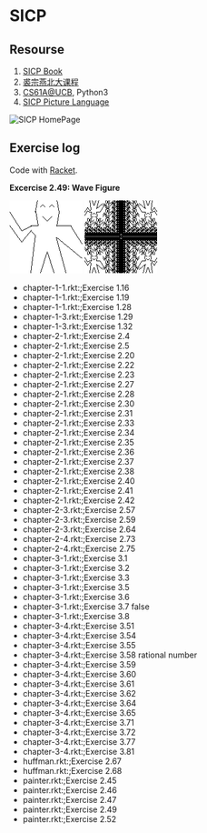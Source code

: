 # SICP

## Resourse

1. [SICP Book][2] 
1. [裘宗燕北大课程][4]
1. [CS61A@UCB][5], Python3
1. [SICP Picture Language][3]

![SICP HomePage][1]

[1]: https://mitpress.mit.edu/sicp/full-text/book/cover.jpg "SICP Cover"
[2]: https://mitpress.mit.edu/sicp/full-text/book/book.html "SICP Book"
[3]: http://planet.racket-lang.org/package-source/soegaard/sicp.plt/2/1/planet-docs/sicp-manual/index.html "Picture Language"
[4]: http://www.math.pku.edu.cn/teachers/qiuzy/progtech/slides/index.php "qzy@pku"
[5]: http://composingprograms.com/ "Python"
[6]: http://www.racket-lang.org/ "racket"
[7]: https://github.com/Lyxn/sicp/blob/master/fig/human.png "flip wave"
[8]: https://github.com/Lyxn/sicp/blob/master/fig/human0.png "wave"

## Exercise log

Code with [Racket][6].

**Excercise 2.49: Wave Figure**

![wave][8] ![flip][7]

* chapter-1-1.rkt:;Exercise 1.16
* chapter-1-1.rkt:;Exercise 1.19
* chapter-1-1.rkt:;Exercise 1.28
* chapter-1-3.rkt:;Exercise 1.29
* chapter-1-3.rkt:;Exercise 1.32
* chapter-2-1.rkt:;Exercise 2.4
* chapter-2-1.rkt:;Exercise 2.5
* chapter-2-1.rkt:;Exercise 2.20
* chapter-2-1.rkt:;Exercise 2.22
* chapter-2-1.rkt:;Exercise 2.23
* chapter-2-1.rkt:;Exercise 2.27
* chapter-2-1.rkt:;Exercise 2.28
* chapter-2-1.rkt:;Exercise 2.30
* chapter-2-1.rkt:;Exercise 2.31
* chapter-2-1.rkt:;Exercise 2.33
* chapter-2-1.rkt:;Exercise 2.34
* chapter-2-1.rkt:;Exercise 2.35
* chapter-2-1.rkt:;Exercise 2.36
* chapter-2-1.rkt:;Exercise 2.37
* chapter-2-1.rkt:;Exercise 2.38
* chapter-2-1.rkt:;Exercise 2.40
* chapter-2-1.rkt:;Exercise 2.41
* chapter-2-1.rkt:;Exercise 2.42
* chapter-2-3.rkt:;Exercise 2.57
* chapter-2-3.rkt:;Exercise 2.59
* chapter-2-3.rkt:;Exercise 2.64
* chapter-2-4.rkt:;Exercise 2.73
* chapter-2-4.rkt:;Exercise 2.75
* chapter-3-1.rkt:;Exercise 3.1
* chapter-3-1.rkt:;Exercise 3.2
* chapter-3-1.rkt:;Exercise 3.3
* chapter-3-1.rkt:;Exercise 3.5
* chapter-3-1.rkt:;Exercise 3.6
* chapter-3-1.rkt:;Exercise 3.7 false
* chapter-3-1.rkt:;Exercise 3.8
* chapter-3-4.rkt:;Exercise 3.51
* chapter-3-4.rkt:;Exercise 3.54
* chapter-3-4.rkt:;Exercise 3.55
* chapter-3-4.rkt:;Exercise 3.58 rational number 
* chapter-3-4.rkt:;Exercise 3.59
* chapter-3-4.rkt:;Exercise 3.60
* chapter-3-4.rkt:;Exercise 3.61
* chapter-3-4.rkt:;Exercise 3.62
* chapter-3-4.rkt:;Exercise 3.64
* chapter-3-4.rkt:;Exercise 3.65
* chapter-3-4.rkt:;Exercise 3.71
* chapter-3-4.rkt:;Exercise 3.72
* chapter-3-4.rkt:;Exercise 3.77
* chapter-3-4.rkt:;Exercise 3.81
* huffman.rkt:;Exercise 2.67
* huffman.rkt:;Exercise 2.68
* painter.rkt:;Exercise 2.45
* painter.rkt:;Exercise 2.46
* painter.rkt:;Exercise 2.47
* painter.rkt:;Exercise 2.49
* painter.rkt:;Exercise 2.52
